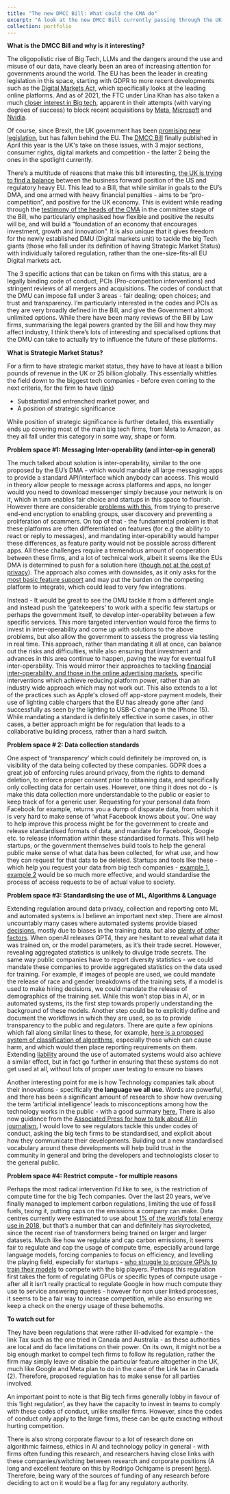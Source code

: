 ```yaml
---
title: "The new DMCC Bill: What could the CMA do"
excerpt: "A look at the new DMCC Bill currently passing through the UK parliament, and proposing possible data/ML related regulations that would be great to see"
collection: portfolio
---
```


**What is the DMCC Bill and why is it interesting?**

The oligopolistic rise of Big Tech, LLMs and the dangers around the use and misuse of our data, have clearly been an area of increasing attention for governments around the world. The EU has been the leader in creating legislation in this space, starting with GDPR to more recent developments such as the [Digital Markets Act,](https://commission.europa.eu/strategy-and-policy/priorities-2019-2024/europe-fit-digital-age/digital-markets-act-ensuring-fair-and-open-digital-markets_en) which specifically looks at the leading online platforms. And as of 2021, the FTC under Lina Khan has also taken a much [closer interest in Big tech](https://www.npr.org/2023/03/07/1161312602/lina-khan-ftc-tech), apparent in their attempts (with varying degrees of success) to block recent acquisitions by [Meta](https://www.ftc.gov/news-events/news/press-releases/2022/07/ftc-seeks-block-virtual-reality-giant-metas-acquisition-popular-app-creator-within), [Microsoft](https://www.ft.com/content/e94b9d46-ae94-4563-b09c-0032a9e7530d) and [Nvidia](https://www.google.com/search?q=nvidia+arm+ftc&rlz=1C5CHFA_enSG942SG942&oq=nvidia+arm+ftc&aqs=chrome..69i57.1702j0j4&sourceid=chrome&ie=UTF-8).

Of course, since Brexit, the UK government has been [promising new legislation](https://www.techuk.org/resource/regulating-the-digital-economy-after-brexit-what-is-the-uk-government-s-approach.html), but has fallen behind the EU. The [DMCC Bill](https://bills.parliament.uk/bills/3453) finally published in April this year is the UK's take on these issues, with 3 major sections, consumer rights, digital markets and competition - the latter 2 being the ones in the spotlight currently.

There’s a multitude of reasons that make this bill interesting, [the UK is trying to find a balance](https://www.politico.eu/article/uk-technology-strategy-internet-regulation-big-tech-digital-markets/) between the business forward position of the US and regulatory heavy EU. This lead to a Bill, that while similar in goals to the EU’s DMA, and one armed with heavy financial penalties - aims to be “pro-competition”, and positive for the UK economy. This is evident while reading through the [testimony of the heads of the CMA](https://publications.parliament.uk/pa/bills/cbill/58-03/0294/PBC294_DigitalMarkets_1st14th_Compilation_20_07_2023_REV1.pdf) in the committee stage of the Bill, who particularly emphasised how flexible and positive the results will be, and will build a “foundation of an economy that encourages investment, growth and innovation”. It is also unique that it gives freedom for the newly established DMU (Digital markets unit) to tackle the big Tech giants (those who fall under its definition of having Strategic Market Status) with individually tailored regulation, rather than the one-size-fits-all EU Digital markets act.

The 3 specific actions that can be taken on firms with this status, are a legally binding code of conduct, PCIs (Pro-competition interventions) and stringent reviews of all mergers and acquisitions. The codes of conduct that the DMU can impose fall under 3 areas - fair dealing; open choices; and trust and transparency. I’m particularly interested in the codes and PCIs as they are very broadly defined in the Bill, and give the Government almost unlimited options. While there have been many reviews of the Bill by Law firms, summarising the legal powers granted by the Bill and how they may affect industry, I think there’s lots of interesting and specialised options that the DMU can take to actually try to influence the future of these platforms. 

**What is Strategic Market Status?**

For a firm to have strategic market status, they have to have at least a billion pounds of revenue in the UK or 25 billion globally. This essentially whittles the field down to the biggest tech companies - before even coming to the next criteria, for the firm to have ([link](https://www.notion.so/The-new-DMCC-Bill-What-could-the-CMA-do-f1851922cb244466838404c7fddb4ae9?pvs=21))

- Substantial and entrenched market power, and
- A position of strategic significance

While position of strategic significance is further detailed, this essentially ends up covering most of the main big tech firms, from Meta to Amazon, as they all fall under this category in some way, shape or form.

**Problem space #1: Messaging Inter-operability (and inter-op in general)**

The much talked about solution is inter-operability, similar to the one proposed by the EU’s DMA - which would mandate all large messaging apps to provide a standard API/interface which anybody can access. This would in theory allow people to message across platforms and apps, no longer would you need to download messenger simply because your network is on it, which in turn enables fair choice and startups in this space to flourish. However there are considerable [problems with this](https://arxiv.org/abs/2303.14178), from trying to preserve end-end encryption to enabling groups, user discovery and preventing a proliferation of scammers. On top of that - the fundamental problem is that these platforms are often differentiated on features (for e.g the ability to react or reply to messages), and mandating inter-operability would hamper these differences, as feature parity would not be possible across different apps. All these challenges require a tremendous amount of cooperation between these firms, and a lot of technical work, albeit it seems like the EUs DMA is determined to push for a solution here ([though not at the cost of privacy](https://www.lawfaremedia.org/article/how-the-new-interoperability-mandate-could-violate-the-eu-charter)). The approach also comes with downsides, as it only asks for the [most basic feature support](https://bgr.com/tech/whatsapp-and-facebook-messenger-are-gatekeepers-in-the-eu-prepare-to-be-confused/) and may put the burden on the competing platform to integrate, which could lead to very few integrations.

Instead - It would be great to see the DMU tackle it from a different angle and instead push the ‘gatekeepers’ to work with a specific few startups or perhaps the government itself, to develop inter-operability between a few specific services. This more targeted intervention would force the firms to invest in inter-operability and come up with solutions to the above problems, but also allow the government to assess the progress via testing in real time. This approach, rather than mandating it all at once, can balance out the risks and difficulties, while also ensuring that investment and advances in this area continue to happen, paving the way for eventual full inter-operability. This would mirror their approaches to tackling [financial inter-operability, and those in the online advertising markets](https://www.adalovelaceinstitute.org/blog/making-interoperability-work-practice/#fnref-11), specific interventions which achieve reducing platform power, rather than an industry wide approach which may not work out. This also extends to a lot of the practices such as Apple's closed off app-store payment models, their use of lighting cable chargers that the EU has already gone after (and successfully as seen by the lighting to USB-C change in the IPhone 15). While mandating a standard is definitely effective in some cases, in other cases, a better approach might be for regulation that leads to a collaborative building process, rather than a hard switch. 

**Problem space # 2: Data collection standards**

One aspect of ‘transparency’ which could definitely be improved on, is visibility of the data being collected by these companies. GDPR does a great job of enforcing rules around privacy, from the rights to demand deletion, to enforce proper consent prior to obtaining data, and specifically only collecting data for certain uses. However, one thing it does not do - is make this data collection more understandable to the public or easier to keep track of for a generic user. Requesting for your personal data from Facebook for example, returns you a dump of disparate data, from which it is very hard to make sense of ‘what Facebook knows about you’. One way to help improve this process might be for the government to create and release standardised formats of data, and mandate for Facebook, Google etc. to release information within these standardised formats. This will help startups, or the government themselves build tools to help the general public make sense of what data has been collected, for what use, and how they can request for that data to be deleted. Startups and tools like these - which help you request your data from big tech companies - [example 1](https://right.ly/), [example 2](https://www.saymine.com/) would be so much more effective, and would standardise the process of access requests to be of actual value to society.

**Problem space #3: Standardising the use of ML, Algorithms & Language**

Extending regulation around data privacy, collection and reporting onto ML and automated systems is I believe an important next step. There are almost uncountably many cases where automated systems provide biased [decisions](https://www.brookings.edu/articles/detecting-and-mitigating-bias-in-natural-language-processing/), mostly due to biases in the training data, but also [plenty of other factors](https://policyreview.info/articles/analysis/bias-does-not-equal-bias-socio-technical-typology-bias-data-based-algorithmic). When openAI releases GPT4, they are hesitant to reveal what data it was trained on, or the model parameters, as it’s their trade secret. However, revealing aggregated statistics is unlikely to divulge trade secrets. The same way public companies have to report diversity statistics - we could mandate these companies to provide aggregated statistics on the data used for training. For example, if images of people are used, we could mandate the release of race and gender breakdowns of the training sets, if a model is used to make hiring decisions, we could mandate the release of demographics of the training set. While this won’t stop bias in AI, or in automated systems, its the first step towards properly understanding the background of these models. Another step could be to explicitly define and document the workflows in which they are used, so as to provide transparency to the public and regulators. There are quite a few opinions which fall along similar lines to these, for example, [here is a proposed system of classification of algorithms](https://techpolicy.press/proposing-the-casc-a-comprehensive-and-distributed-approach-to-ai-regulation/), especially those which can cause harm, and which would then place reporting requirements on them. Extending [liability](https://techpolicy.press/first-do-no-harm-algorithms-ai-and-digital-product-liability/) around the use of automated systems would also achieve a similar effect, but in fact go further in ensuring that these systems do not get used at all, without lots of proper user testing to ensure no biases

Another interesting point for me is how Technology companies talk about their innovations - specifically **the language we all use**. Words are powerful, and there has been a significant amount of research to show how overusing the term ‘artificial intelligence’ leads to misconceptions among how the technology works in the public - with a good summary [here.](https://techpolicy.press/artifice-and-intelligence/) There is also now guidance from the [Associated Press for how to talk about AI in journalism.](https://blog.ap.org/ai-guidance-terms-added-to-ap-stylebook#:~:text=For%20example%2C%20journalists%20should%20beware,day%20concerns%20about%20the%20tools) I would love to see regulators tackle this under codes of conduct, asking the big tech firms to be standardised, and explicit about how they communicate their developments. Building out a new standardised vocabulary around these developments will help build trust in the community in general and bring the developers and technologists closer to the general public.

**Problem space #4: Restrict compute - for multiple reasons**

Perhaps the most radical intervention I’d like to see, is the restriction of compute time for the big Tech companies. Over the last 20 years, we’ve finally managed to implement carbon regulations, limiting the use of fossil fuels, taxing it, putting caps on the emissions a company can make. Data centres currently were estimated to use about [1% of the world’s total energy use in 2018,](https://energyinnovation.org/2020/03/17/how-much-energy-do-data-centers-really-use/) but that’s a number that can and definitely has skyrocketed, since the recent rise of transformers being trained on larger and larger datasets. Much like how we regulate and cap carbon emissions, it seems fair to regulate and cap the usage of compute time, especially around large language models, forcing companies to focus on efficiency, and levelling the playing field, especially for startups - [who struggle to procure GPUs to train their models](https://www.wired.com/story/nvidia-chip-shortages-leave-ai-startups-scrambling-for-computing-power/) to compete with the big players. Perhaps this regulation first takes the form of regulating GPUs or specific types of compute usage - after all it isn’t really practical to regulate Google in how much compute they use to service answering queries - however for non user linked processes, it seems to be a fair way to increase competition, while also ensuring we keep a check on the energy usage of these behemoths.

**To watch out for**

They have been regulations that were rather ill-advised for example - the link Tax such as the one tried in Canada and Australia - as these authorities are local and do face limitations on their power. On its own, it might not be a big enough market to compel tech firms to follow its regulation, rather the firm may simply leave or disable the particular feature altogether in the UK, much like Google and Meta plan to do in the case of the Link tax in Canada (2). Therefore, proposed regulation has to make sense for all parties involved.

An important point to note is that Big tech firms generally lobby in favour of this ‘light regulation’, as they have the capacity to invest in teams to comply with these codes of conduct, unlike smaller firms. However, since the codes of conduct only apply to the large firms, these can be quite exacting without hurting competition.

There is also strong corporate flavour to a lot of research done on algorithmic fairness, ethics in AI and technology policy in general - with firms often funding this research, and researchers having close links with these companies/switching between research and corporate positions (A long and excellent feature on this by Rodrigo Ochigame is present [here](https://mediarep.org/bitstream/handle/doc/20441/TOD_46_Phan_2022_Economies-of-Virtue_.pdf?sequence=-1#page=51)). Therefore, being wary of the sources of funding of any research before deciding to act on it would be a flag for any regulatory authority.